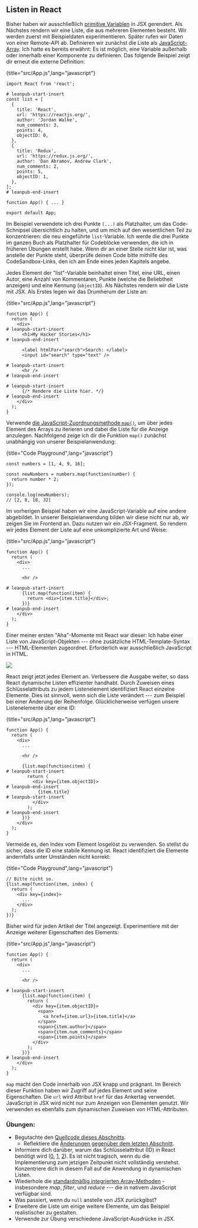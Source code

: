 ## Listen in React

Bisher haben wir ausschließlich [primitive Variablen](https://developer.mozilla.org/de/docs/Web/JavaScript/Guide/Grammatik_und_Typen#Datentypen) in JSX gerendert. Als Nächstes rendern wir eine Liste, die aus mehreren Elementen besteht. Wir werden zuerst mit Beispieldaten experimentieren. Später rufen wir Daten von einer Remote-API ab. Definieren wir zunächst die Liste als [JavaScript-Array](https://developer.mozilla.org/de/docs/Web/JavaScript/Reference/Global_Objects/Array). Ich hatte es bereits erwähnt: Es ist möglich, eine Variable außerhalb oder innerhalb einer Komponente zu definieren. Das folgende Beispiel zeigt dir erneut die externe Definition:

{title="src/App.js",lang="javascript"}
~~~~~~~
import React from 'react';

# leanpub-start-insert
const list = [
  {
    title: 'React',
    url: 'https://reactjs.org/',
    author: 'Jordan Walke',
    num_comments: 3,
    points: 4,
    objectID: 0,
  },
  {
    title: 'Redux',
    url: 'https://redux.js.org/',
    author: 'Dan Abramov, Andrew Clark',
    num_comments: 2,
    points: 5,
    objectID: 1,
  },
];
# leanpub-end-insert

function App() { ... }

export default App;
~~~~~~~

Im Beispiel verwendete ich drei Punkte `(...)` als Platzhalter, um das Code-Schnipsel übersichtlich zu halten, und um mich auf den wesentlichen Teil zu konzentrieren: die neu eingeführte `list`-Variable. Ich werde die drei Punkte im ganzen Buch als Platzhalter für Codeblöcke verwenden, die ich in früheren Übungen erstellt habe. Wenn dir an einer Stelle nicht klar ist, was anstelle der Punkte steht, überprüfe deinen Code bitte mithilfe des CodeSandbox-Links, den ich am Ende eines jeden Kapitels angebe.

Jedes Element der "list"-Variable beinhaltet einen Titel, eine URL, einen Autor, eine Anzahl von Kommentaren, Punkte (welche die Beliebtheit anzeigen) und eine Kennung (`objectID`). Als Nächstes rendern wir die Liste mit JSX. Als Erstes legen wir das Drumherum der Liste an:

{title="src/App.js",lang="javascript"}
~~~~~~~
function App() {
  return (
    <div>
# leanpub-start-insert
      <h1>My Hacker Stories</h1>
# leanpub-end-insert

      <label htmlFor="search">Search: </label>
      <input id="search" type="text" />

# leanpub-start-insert
      <hr />
# leanpub-end-insert

# leanpub-start-insert
      {/* Rendere die Liste hier. */}
# leanpub-end-insert
    </div>
  );
}
~~~~~~~

Verwende [die JavaScript-Zuordnungsmethode `map()`](https://developer.mozilla.org/de/docs/Web/JavaScript/Reference/Global_Objects/Array/map), um über jedes Element des Arrays zu iterieren und dabei die Liste für die Anzeige anzulegen. Nachfolgend zeige ich dir die Funktion `map()` zunächst unabhängig von unserer Beispielanwendung:

{title="Code Playground",lang="javascript"}
~~~~~~~
const numbers = [1, 4, 9, 16];

const newNumbers = numbers.map(function(number) {
  return number * 2;
});

console.log(newNumbers);
// [2, 8, 18, 32]
~~~~~~~

Im vorherigen Beispiel haben wir eine JavaScript-Variable auf eine andere abgebildet. In unserer Beispielanwendung bilden wir diese nicht nur ab, wir zeigen Sie im Frontend an. Dazu nutzen wir ein JSX-Fragment. So rendern wir jedes Element der Liste auf eine unkomplizierte Art und Weise:

{title="src/App.js",lang="javascript"}
~~~~~~~
function App() {
  return (
    <div>
      ...

      <hr />

# leanpub-start-insert
      {list.map(function(item) {
        return <div>{item.title}</div>;
      })}
# leanpub-end-insert
    </div>
  );
}
~~~~~~~

Einer meiner ersten "Aha"-Momente mit React war dieser: Ich habe einer Liste von JavaScript-Objekten --- ohne zusätzliche HTML-Template-Syntax --- HTML-Elementen zugeordnet. Erforderlich war ausschließlich JavaScript in HTML.

![](images/jsx-mapping.png)

React zeigt jetzt jedes Element an. Verbessere die Ausgabe weiter, so dass React dynamische Listen effizienter handhabt. Durch Zuweisen eines Schlüsselattributs zu jedem Listenelement identifiziert React einzelne Elemente. Dies ist sinnvoll, wenn sich die Liste verändert --- zum Beispiel bei einer Änderung der Reihenfolge. Glücklicherweise verfügen unsere Listenelemente über eine ID:

{title="src/App.js",lang="javascript"}
~~~~~~~
function App() {
  return (
    <div>
      ...

      <hr />

      {list.map(function(item) {
# leanpub-start-insert
        return (
          <div key={item.objectID}>
# leanpub-end-insert
            {item.title}
# leanpub-start-insert
          </div>
        );
# leanpub-end-insert
      })}
    </div>
  );
}
~~~~~~~

Vermeide es, den Index vom Element losgelöst zu verwenden. So stellst du sicher, dass die ID eine stabile Kennung ist. React identifiziert die Elemente andernfalls unter Umständen nicht korrekt:

{title="Code Playground",lang="javascript"}
~~~~~~~
// Bitte nicht so.
{list.map(function(item, index) {
  return (
    <div key={index}>
      ...
    </div>
  );
})}
~~~~~~~

Bisher wird für jeden Artikel der Titel angezeigt. Experimentiere mit der Anzeige weiterer Eigenschaften des Elements:

{title="src/App.js",lang="javascript"}
~~~~~~~
function App() {
  return (
    <div>
      ...

      <hr />

# leanpub-start-insert
      {list.map(function(item) {
        return (
          <div key={item.objectID}>
            <span>
              <a href={item.url}>{item.title}</a>
            </span>
            <span>{item.author}</span>
            <span>{item.num_comments}</span>
            <span>{item.points}</span>
          </div>
        );
      })}
# leanpub-end-insert
    </div>
  );
}
~~~~~~~

`map` macht den Code innerhalb von JSX knapp und prägnant. Im Bereich dieser Funktion haben wir Zugriff auf jedes Element und seine Eigenschaften. Die `url` wird Attribut `href` für das Ankertag verwendet. JavaScript in JSX wird nicht nur zum Anzeigen von Elementen genutzt. Wir verwenden es ebenfalls zum dynamischen Zuweisen von HTML-Attributen.

### Übungen:

* Begutachte den [Quellcode dieses Abschnitts](https://codesandbox.io/s/github/the-road-to-learn-react/hacker-stories/tree/hs/Lists-in-React).
  * Reflektiere die [Änderungen gegenüber dem letzten Abschnitt](https://github.com/the-road-to-learn-react/hacker-stories/compare/hs/React-JSX...hs/Lists-in-React?expand=1).
* Informiere dich darüber, warum das Schlüsselattribut (ID) in React benötigt wird ([0](https://dev.to/jtonzing/the-significance-of-react-keys---a-visual-explanation--56l7), [1](https://www.robinwieruch.de/react-list-key), [2](https://reactjs.org/docs/lists-and-keys.html)). Es ist nicht tragisch, wenn du die Implementierung zum jetzigen Zeitpunkt nicht vollständig verstehst. Konzentriere dich in diesem Fall auf die Anwendung in dynamischen Listen.
* Wiederhole die [standardmäßig integrierten Array-Methoden](https://developer.mozilla.org/de/docs/Web/JavaScript/Reference/Global_Objects/Array/) - insbesondere *map*, *filter*, und *reduce* --- die in nativem JavaScript verfügbar sind.
* Was passiert, wenn du `null` anstelle von JSX zurückgibst?
* Erweitere die Liste um einige weitere Elemente, um das Beispiel realistischer zu gestalten.
* Verwende zur Übung verschiedene JavaScript-Ausdrücke in JSX.
